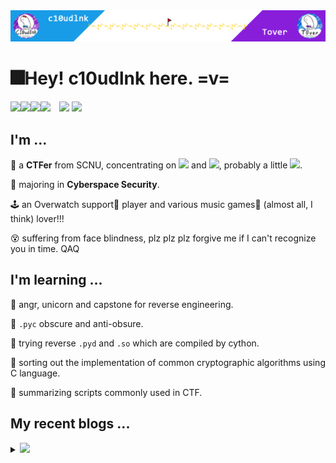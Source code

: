 <img src="headPic_c10udlnk.png" />

# 🎆Hey! c10udlnk here. =v=

<a href="https://c10udlnk.top/" target="_blank"><img src="https://img.shields.io/badge/-📜 c10udlnk's Blog-blueviolet?style=flat-square"></a><a href="https://tover.xyz/" target="_blank"><img src="https://img.shields.io/badge/-📜 Tover's Blog-blue?style=flat-square"></a><a href="https://github.com/c10udlnk" target="_blank"><img src="https://img.shields.io/badge/-github-black?logo=github&style=flat-square"></a><a href="https://0xffff.one/u/c10udlnk" target="_blank"><img src="https://img.shields.io/badge/-💻 0xffff-e8ecf3?style=flat-square"></a>&emsp;<img src="https://komarev.com/ghpvc/?username=c10udlnk&style=plastic&color=yellow" />&nbsp;<img src="https://img.shields.io/github/followers/c10udlnk?label=Follow&style=plastic&color=orange"/> 

## I'm ...

🚩 a **CTFer** from SCNU, concentrating on <img src="https://img.shields.io/static/v1?label=&&message=Reverse&style=social"> and <img src="https://img.shields.io/static/v1?label=&message=Misc&style=social">, probably a little <img src="https://img.shields.io/static/v1?label=&message=Hardware&style=social">.

🧭 majoring in **Cyberspace Security**.

🕹 an Overwatch support💉 player and various music games🎼 (almost all, I think) lover!!!

😵 suffering from face blindness, plz plz plz forgive me if I can't recognize you in time. QAQ

## I'm learning ...

📍 angr, unicorn and capstone for reverse engineering.

📍 `.pyc` obscure and anti-obsure.

📍 trying reverse `.pyd` and `.so` which are compiled by cython.

📍 sorting out the implementation of common cryptographic algorithms using C language.

📍 summarizing scripts commonly used in CTF.

## My recent blogs ...

<details>
  <summary><img src="https://img.shields.io/badge/-📢 Click to view more!-blueviolet?style=for-the-badge"></summary>
<!-- BLOG-POST-LIST:START -->🎇 Wed Mar 02 2022 12:40 AM: [【wp】2022SUSCTF](https://c10udlnk.top/p/wpFor-2022SUSCTF/)
🎇 Wed Feb 23 2022 1:02 AM: [【wp】2022TQLCTF](https://c10udlnk.top/p/wpFor-2022TQLCTF/)
🎇 Tue Jan 25 2022 2:18 PM: [【wp】HWS计划2022硬件安全冬令营线上选拔赛](https://c10udlnk.top/p/wpFor-2022HWSTrial/)
🎇 Tue Nov 23 2021 11:56 AM: [Reading Code rapidly](https://c10udlnk.top/p/blogsFor-ComSec-readingCodes/)
🎇 Mon Nov 15 2021 2:05 PM: [【wp】2021Sloth选拔赛](https://c10udlnk.top/p/wpFor-2021SlothTrial/)
🎇 Mon Nov 01 2021 7:30 AM: [在你的博客里放一只可爱的Spine Model吧~](https://c10udlnk.top/p/blogsFor-hexo-puttingLivelySpineModels/)
🎇 Fri Oct 22 2021 11:36 AM: [Reverse for fun =v=](https://c10udlnk.top/p/trainFor-REfreshman/)
🎇 Thu Oct 07 2021 6:36 AM: [【wp】2021绿城杯](https://c10udlnk.top/p/wpFor-2021lcb/)
🎇 Fri Sep 24 2021 8:20 AM: [WSL/WSL2迁移笔记](https://c10udlnk.top/p/blogsFor-migrating-wsl/)
🎇 Sun Aug 01 2021 12:41 PM: [【wp】2021DASCTF July X CBCTF 4th](https://c10udlnk.top/p/wpFor-2021JulyDASCTF/)
<!-- BLOG-POST-LIST:END -->
</details>
